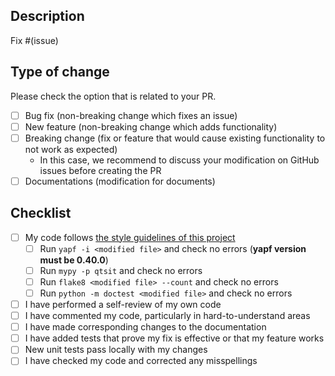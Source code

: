 ## Description

Fix #(issue)

<!-- Please include a summary of the change and which issue is fixed.
Please also include relevant motivation and context.
List any dependencies that are required for this change. -->


## Type of change

Please check the option that is related to your PR.

- [ ] Bug fix (non-breaking change which fixes an issue)
- [ ] New feature (non-breaking change which adds functionality)
- [ ] Breaking change (fix or feature that would cause existing functionality to not work as expected)
  - In this case, we recommend to discuss your modification on GitHub issues before creating the PR
- [ ] Documentations (modification for documents)

## Checklist

- [ ] My code follows [the style guidelines of this project](https://qtsit.readthedocs.io/en/latest/development_guide/coding.html)
  - [ ] Run `yapf -i <modified file>` and check no errors (**yapf version must be  0.40.0**)
  - [ ] Run `mypy -p qtsit` and check no errors
  - [ ] Run `flake8 <modified file> --count` and check no errors
  - [ ] Run `python -m doctest <modified file>` and check no errors
- [ ] I have performed a self-review of my own code
- [ ] I have commented my code, particularly in hard-to-understand areas
- [ ] I have made corresponding changes to the documentation
- [ ] I have added tests that prove my fix is effective or that my feature works
- [ ] New unit tests pass locally with my changes
- [ ] I have checked my code and corrected any misspellings
